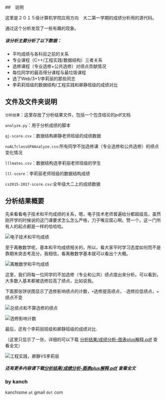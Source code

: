 ##　说明

这里是２０１５级计算机学院应用方向　大二第一学期的成绩分析用的源代码。

通过这个分析发现了一些有趣的现象。

##### 该分析主要分析了以下数据：

* 平均成绩与各科目之前的关系
* 专业课程（C++/工程实践/数据结构）三者关系
* 选修课程（专业选修+公共选修）对绩点贡献情况
*  每位同学的最高得分课程与最垃圾课程
* 选了Web/3+1/李莉丽的那些同志
* 李莉莉班级的数据结构/工程实践和卿静班级的成绩对比


## 文件及文件夹说明

`分析结果`：这里存放了分析结果文件，包括一个包含结论的pdf文档

`analyze.py`：用于分析成绩的脚本

`qj-score.csv`：数据结构卿静老师班级的成绩数据

`noALTclassGPAAnalyze.csv`:所有同学不加选修课（专业选修和公共选修）的绩点变化情况

`lllmates.csv`：数据结构选李莉丽老师班级的学生

`lll-score`：李莉丽老师班级的数据结构成绩

`cs2015-2017-score.csv`:全年级大二上的成绩数据

## 分析结果概要

先来看看电子技术和平均成绩的关系，嗯，电子技术老师普遍给分都超级高，虽然刚开学的时候说的这门课要求怎么怎么严格，刀子嘴豆腐心啊。赞一个。这一门所有人的起点都是一样的哈哈哈。

![电子技术和平均成绩](https://github.com/ankanch/data-analysis/raw/master/CUIT-2017%E8%AE%A1%E7%AE%97%E6%9C%BA%E5%BA%94%E7%94%A8%E6%88%90%E7%BB%A9%E6%95%B0%E6%8D%AE%E5%88%86%E6%9E%90/%E5%88%86%E6%9E%90%E7%BB%93%E6%9E%9C/%E7%94%B5%E5%AD%90%E6%8A%80%E6%9C%AF%E5%9F%BA%E7%A1%80VS%E5%B9%B3%E5%9D%87%E6%88%90%E7%BB%A9.jpg)

至于离散数学呢，基本和平均成绩相关的，所以，看大家平时学习态度如何而不是靠期末突击考高分，我相信，看离散数学基本就可以看出个大概。

![离散数学和平均成绩](https://github.com/ankanch/data-analysis/raw/master/CUIT-2017%E8%AE%A1%E7%AE%97%E6%9C%BA%E5%BA%94%E7%94%A8%E6%88%90%E7%BB%A9%E6%95%B0%E6%8D%AE%E5%88%86%E6%9E%90/%E5%88%86%E6%9E%90%E7%BB%93%E6%9E%9C/%E7%A6%BB%E6%95%A3vs%E5%B9%B3%E5%9D%87%E6%88%90%E7%BB%A9.jpg)

这里，我们将每一位同学的不加选修（专业和公共）绩点提出来分析。可以看到，大多数人基本都被选修拉高了绩点，比如说我。

下面那张饼状图显示了选修影响绩点的计数，`+`选修提高绩点，`-`选修拉低绩点，`=`绩点不变

![总绩点和不算选修的绩点](https://github.com/ankanch/data-analysis/raw/master/CUIT-2017%E8%AE%A1%E7%AE%97%E6%9C%BA%E5%BA%94%E7%94%A8%E6%88%90%E7%BB%A9%E6%95%B0%E6%8D%AE%E5%88%86%E6%9E%90/%E5%88%86%E6%9E%90%E7%BB%93%E6%9E%9C/%E6%80%BB%E7%BB%A9%E7%82%B9%E4%B8%8E%E4%B8%8D%E7%AE%97%E9%80%89%E4%BF%AE%E7%9A%84%E7%BB%A9%E7%82%B9.jpg)

![选修影响计数](https://github.com/ankanch/data-analysis/raw/master/CUIT-2017%E8%AE%A1%E7%AE%97%E6%9C%BA%E5%BA%94%E7%94%A8%E6%88%90%E7%BB%A9%E6%95%B0%E6%8D%AE%E5%88%86%E6%9E%90/%E5%88%86%E6%9E%90%E7%BB%93%E6%9E%9C/%E9%80%89%E4%BF%AE%E5%BD%B1%E5%93%8D%E8%AE%A1%E6%95%B0.jpg)

最后，还有个李莉丽班级和卿静班级的成绩对比.

（这里只显示了一张，详细的可以下载 [分析结果/成绩分析-图表plus解释.pdf](https://github.com/ankanch/data-analysis/raw/master/CUIT-2017%E8%AE%A1%E7%AE%97%E6%9C%BA%E5%BA%94%E7%94%A8%E6%88%90%E7%BB%A9%E6%95%B0%E6%8D%AE%E5%88%86%E6%9E%90/%E5%88%86%E6%9E%90%E7%BB%93%E6%9E%9C/%E6%88%90%E7%BB%A9%E5%88%86%E6%9E%90-%E5%9B%BE%E8%A1%A8plus%E8%A7%A3%E9%87%8A.pdf) 查看全文）

![工程实践，卿静VS李莉丽](https://github.com/ankanch/data-analysis/raw/master/CUIT-2017%E8%AE%A1%E7%AE%97%E6%9C%BA%E5%BA%94%E7%94%A8%E6%88%90%E7%BB%A9%E6%95%B0%E6%8D%AE%E5%88%86%E6%9E%90/%E5%88%86%E6%9E%90%E7%BB%93%E6%9E%9C/QQ%E6%88%AA%E5%9B%BE20170218203056.jpg)

##### 还有更多内容请下载[分析结果/成绩分析-图表plus解释.pdf](https://github.com/ankanch/data-analysis/raw/master/CUIT-2017%E8%AE%A1%E7%AE%97%E6%9C%BA%E5%BA%94%E7%94%A8%E6%88%90%E7%BB%A9%E6%95%B0%E6%8D%AE%E5%88%86%E6%9E%90/%E5%88%86%E6%9E%90%E7%BB%93%E6%9E%9C/%E6%88%90%E7%BB%A9%E5%88%86%E6%9E%90-%E5%9B%BE%E8%A1%A8plus%E8%A7%A3%E9%87%8A.pdf) 查看全文

### by kanch

kanchisme `at` gmail `dot` com